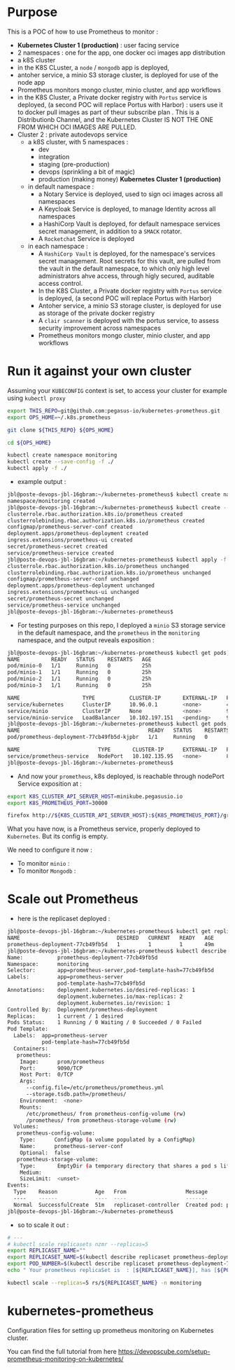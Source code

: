 # Purpose

This is a POC of how to use Prometheus to monitor :

*  **Kubernetes Cluster 1 (production)** : user facing service
  * 2 namespaces : one for the app, one docker oci images app distribution
  * a k8S cluster
  * in the K8S CLuster, a `node` / `mongodb` app is deployed,
  * antoher service, a minio S3 storage cluster, is deployed for use of the node app
  * Prometheus monitors mongo cluster, minio cluster, and app workflows
  * in the K8S Cluster, a Private docker registry with `Portus` service is deployed, (a second POC will replace Portus with Harbor) : users use it to docker pull images as part of theur subscribe plan . This is a Distributionb Channel, and the Kubernetes Cluster IS NOT THE ONE FROM WHICH OCI IMAGES ARE PULLED.
* Cluster 2 : private autodevops service
  * a k8S cluster, with 5 namespaces :
    * dev
    * integration
    * staging (pre-production)
    * devops (sprinkling a bit of magic)
    * production (making money) **Kubernetes Cluster 1 (production)**
  * in default namespace :
    * a Notary Service is deployed, used to sign oci images across all namespaces
    * A Keycloak Service is deployed, to manage Identity across all namespaces
    * a HashiCorp Vault is deployed, for default namespace services secret management, in addition to a `SMACK` rotator.
    * A `Rocketchat` Service is deployed
  * in each namespace :
    * A `HashiCorp Vault` is deployed, for the namespace's services secret management. Root secrets for this vault, are pulled from the vault in the default namespace, to which only high level administrators ahve access, through higly secured, auditable access control.
    * In the K8S Cluster, a Private docker registry with `Portus` service is deployed, (a second POC will replace Portus with Harbor)
    * Antoher service, a minio S3 storage cluster, is deployed for use as storage of the private docker registry
    * A `clair scanner` is deployed with the portus service, to assess security improvement across namespaces
    * Prometheus monitors mongo cluster, minio cluster, and app workflows


# Run it against your own cluster

Assuming your `KUBECONFIG` context is set, to access your cluster for example using `kubectl proxy`

```bash
export THIS_REPO=git@github.com:pegasus-io/kubernetes-prometheus.git
export OPS_HOME=~/.k8s.prometheus

git clone ${THIS_REPO} ${OPS_HOME}

cd ${OPS_HOME}

kubectl create namespace monitoring
kubectl create --save-config -f ./
kubectl apply -f ./
```

* example output :

```bash
jbl@poste-devops-jbl-16gbram:~/kubernetes-prometheus$ kubectl create namespace monitoring
namespace/monitoring created
jbl@poste-devops-jbl-16gbram:~/kubernetes-prometheus$ kubectl create --save-config -f ./
clusterrole.rbac.authorization.k8s.io/prometheus created
clusterrolebinding.rbac.authorization.k8s.io/prometheus created
configmap/prometheus-server-conf created
deployment.apps/prometheus-deployment created
ingress.extensions/prometheus-ui created
secret/prometheus-secret created
service/prometheus-service created
jbl@poste-devops-jbl-16gbram:~/kubernetes-prometheus$ kubectl apply -f ./
clusterrole.rbac.authorization.k8s.io/prometheus unchanged
clusterrolebinding.rbac.authorization.k8s.io/prometheus unchanged
configmap/prometheus-server-conf unchanged
deployment.apps/prometheus-deployment unchanged
ingress.extensions/prometheus-ui unchanged
secret/prometheus-secret unchanged
service/prometheus-service unchanged
jbl@poste-devops-jbl-16gbram:~/kubernetes-prometheus$
```
* For testing purposes on this repo, I deployed a `minio` S3 storage service in the default namespace, and the `prometheus` in the `monitoring` namespace, and the output reveals exposition :

```bash
jbl@poste-devops-jbl-16gbram:~/kubernetes-prometheus$ kubectl get pods,svc
NAME          READY   STATUS    RESTARTS   AGE
pod/minio-0   1/1     Running   0          25h
pod/minio-1   1/1     Running   0          25h
pod/minio-2   1/1     Running   0          25h
pod/minio-3   1/1     Running   0          25h

NAME                    TYPE           CLUSTER-IP       EXTERNAL-IP   PORT(S)          AGE
service/kubernetes      ClusterIP      10.96.0.1        <none>        443/TCP          25h
service/minio           ClusterIP      None             <none>        9000/TCP         25h
service/minio-service   LoadBalancer   10.102.197.151   <pending>     9000:30138/TCP   25h
jbl@poste-devops-jbl-16gbram:~/kubernetes-prometheus$ kubectl get pods,svc -n monitoring
NAME                                         READY   STATUS    RESTARTS   AGE
pod/prometheus-deployment-77cb49fb5d-kjpbr   1/1     Running   0          2m4s

NAME                         TYPE       CLUSTER-IP      EXTERNAL-IP   PORT(S)          AGE
service/prometheus-service   NodePort   10.102.135.95   <none>        8080:30000/TCP   2m4s
jbl@poste-devops-jbl-16gbram:~/kubernetes-prometheus$
```

* And now your `prometheus`, k8s deployed, is reachable through nodePort Service exposition at :

```bash
export K8S_CLUSTER_API_SERVER_HOST=minikube.pegasusio.io
export K8S_PROMETHEUS_PORT=30000

firefox http://${K8S_CLUSTER_API_SERVER_HOST}:${K8S_PROMETHEUS_PORT}/graph

```

What you have now, is a Prometheus service, properly deployed to `Kubernetes`. But its config is empty.

We need to configure it now :
* To monitor `minio` :
* To monitor `Mongodb` :

# Scale out Prometheus

* here is the replicaset deployed :

```bash
jbl@poste-devops-jbl-16gbram:~/kubernetes-prometheus$ kubectl get replicasets -n monitoring
NAME                               DESIRED   CURRENT   READY   AGE
prometheus-deployment-77cb49fb5d   1         1         1       49m
jbl@poste-devops-jbl-16gbram:~/kubernetes-prometheus$ kubectl describe replicaset prometheus-deployment-77cb49fb5d -n monitoring
Name:           prometheus-deployment-77cb49fb5d
Namespace:      monitoring
Selector:       app=prometheus-server,pod-template-hash=77cb49fb5d
Labels:         app=prometheus-server
                pod-template-hash=77cb49fb5d
Annotations:    deployment.kubernetes.io/desired-replicas: 1
                deployment.kubernetes.io/max-replicas: 2
                deployment.kubernetes.io/revision: 1
Controlled By:  Deployment/prometheus-deployment
Replicas:       1 current / 1 desired
Pods Status:    1 Running / 0 Waiting / 0 Succeeded / 0 Failed
Pod Template:
  Labels:  app=prometheus-server
           pod-template-hash=77cb49fb5d
  Containers:
   prometheus:
    Image:      prom/prometheus
    Port:       9090/TCP
    Host Port:  0/TCP
    Args:
      --config.file=/etc/prometheus/prometheus.yml
      --storage.tsdb.path=/prometheus/
    Environment:  <none>
    Mounts:
      /etc/prometheus/ from prometheus-config-volume (rw)
      /prometheus/ from prometheus-storage-volume (rw)
  Volumes:
   prometheus-config-volume:
    Type:      ConfigMap (a volume populated by a ConfigMap)
    Name:      prometheus-server-conf
    Optional:  false
   prometheus-storage-volume:
    Type:       EmptyDir (a temporary directory that shares a pod s lifetime)
    Medium:
    SizeLimit:  <unset>
Events:
  Type    Reason            Age   From                   Message
  ----    ------            ----  ----                   -------
  Normal  SuccessfulCreate  51m   replicaset-controller  Created pod: prometheus-deployment-77cb49fb5d-kjpbr
jbl@poste-devops-jbl-16gbram:~/kubernetes-prometheus$
```
* so to scale it out :
```bash
# ---
# kubectl scale replicasets nzmr --replicas=5
export REPLICASET_NAME=""
export REPLICASET_NAME=$(kubectl describe replicaset prometheus-deployment-77cb49fb5d -n monitoring|grep 'Name:'|grep -v 'conf'|awk '{print $2}')
export POD_NUMBER=$(kubectl describe replicaset prometheus-deployment-77cb49fb5d -n monitoring|grep 'Replicas:'|awk '{print $2}')
echo " Your prometheus replicaSet is  : [${REPLICASET_NAME}], has [${POD_NUMBER}] and we'll scale it to [5] "

kubectl scale --replicas=5 rs/${REPLICASET_NAME} -n monitoring
```

# kubernetes-prometheus

Configuration files for setting up prometheus monitoring on Kubernetes cluster.

You can find the full tutorial from here https://devopscube.com/setup-prometheus-monitoring-on-kubernetes/
